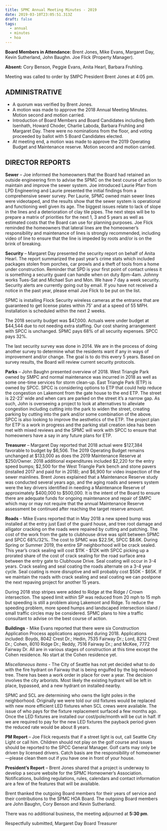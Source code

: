```yaml
---
title: SPMC Annual Meeting Minutes - 2019
date: 2019-03-10T23:05:51.313Z
draft: false
tags:
  - annual
  - minutes
  - hoa
---
```

**Board Members in Attendance:** Brent Jones, Mike Evans, Margaret Day, Kevin Sutherland, John Baughn.  Joe Flick (Property Manager).

**Absent:** Cory Benson, Peggie Evans, Anita Hearl, Barbara Fruhling.

Meeting was called to order by SMPC President Brent Jones at 4:05 pm.

## ADMINISTRATIVE

* A quorum was verified by Brent Jones.
* A motion was made to approve the 2018 Annual Meeting Minutes. Motion second and motion carried.
* Introduction of Board Members and Board Candidates including Beth Isenhath, Howard Choder, Charlie Laboda, Barbara Fruhling and Margaret Day.  There were no nominations from the floor, and voting proceeded by ballot with 5 Board Candidates elected.
* At meeting end, a motion was made to approve the 2019 Operating Budget and Maintenance reserve. Motion second and motion carried.

## DIRECTOR REPORTS

**Sewer** – Joe informed the homeowners that the Board had retained an outside engineering firm to advise the SPMC on the best course of action to maintain and improve the sewer system. Joe introduced Laurie Pfarr from LPD Engineering and Laurie presented the initial findings from a comprehensive sewer survey. Per Laurie, SPMC owned main sewer lines were videotaped, and the results show that the sewer system is operational and functioning well given its age. The biggest issues relate to lack of slope in the lines and a deterioration of clay tile pipes. The next steps will be to prepare a matrix of priorities for the next 1, 3 and 5 years as well as estimated costs that the Board can use for planning purposes. Joe Flick reminded the homeowners that lateral lines are the homeowner’s responsibility and maintenance of lines is strongly recommended, including video of line to ensure that the line is impeded by roots and/or is on the brink of breaking.

**Security** – Margaret Day presented the security report on behalf of Anita Hearl. The report summarized the past year’s crime stats which included packages stolen from porches, car prowls and a theft of tools from a home under construction.  Reminder that SPD is your first point of contact unless it is something a security guard can handle when on duty 8pm-4am. Johnny works Tues-Sat and Michael Sun and Mon. We have 7 day a week security. Security alerts are currently going out by email. If you have not received a notice in the past year, please email Joe Flick to be put on the list.

SPMC is installing Flock Security wireless cameras at the entrance that are guaranteed to get license plates within 75' and at a speed of 55 MPH. Installation is scheduled within the next 2 weeks. 

The 2018 security budget was $47,000. Actuals were under budget at $44,544 due to not needing extra staffing.  Our cost sharing arrangement with SPCC is unchanged. SPMC pays 68% of all security expenses. SPCC pays 32%. 

The last security survey was done in 2014. We are in the process of doing another survey to determine what the residents want if any in ways of improvement and/or change. The goal is to do this every 5 years. Based on survey results, the Board will review current security protocols.

**Parks** – John Baughn presented overview of 2018.  West Triangle Park owned by SMPC and normal maintenance was incurred in 2018 as well as some one-time services for storm clean-up.  East Triangle Park (ETP) is owned by SPCC.  SPCC is considering options to ETP that could help reduce the congestion on Lakemont from the gate house to the end ETP.  The street is 22-23’ wide and when cars are parked on the street it’s a narrow gap.  As such, John is overseeing a project to look at alternatives to alleviate congestion including cutting into the park to widen the street, creating parking by cutting into the park and/or some combination of the above.  SPCC is also looking to improve the aesthetics of the ETP.  The project plan for ETP is a work in progress and the parking stall creation idea has been met with mixed reviews and the SPMC will work with SPCC to ensure that homeowners have a say in any future plans for ETP.

**Treasurer** – Margaret Day reported that 2018 actual were $127,384 favorable to budget by $6,506.  The 2019 Operating Budget remains unchanged at $133,000 as does the 2019 Maintenance Reserve at $250/Owner.   2018 additional expenditures included $2,220 for the entry speed bumps; $2,500 for the West Triangle Park bench and stone pavers (installed 2017 and paid for in 2018); and $6,900 for video inspection of the sewer mainlines.  Brent Jones explained that a Maintenance Reserve study was conducted several years ago, and the aging roads and sewers system were the key drivers identified in needing a Maintenance Reserve of approximately $400,000 to $500,000.  It is the intent of the Board to ensure there are adequate funds for ongoing maintenance and repair of SMPC which may or may not require that the annual Maintenance Reserve assessment be continued after reaching the target reserve amount.

**Roads** – Mike Evans reported that in May 2018 a new speed bump was installed at the entry just East of the guard house, and tree root damage and alligator cracking on the roads were repaired by cutting and patching.  The cost of the work from the gate to clubhouse drive was split between SPMC and SPCC 68%/32%.  The cost to SPMC was $22.5K, SPCC $8.6K.  During Spring or Summer 2019, the entire SP neighborhood will be crack sealed.  This year’s crack sealing will cost $11K - $12K with SPCC picking up a prorated share of the cost of crack sealing for the road surface area between the entry gate to Clubhouse Drive.  Seal coating will occur in 3-4 years.  Crack sealing and seal coating the roads alternate on a 3-4 year cycle.  Seal coating is more disruptive and will probably cost $50K - $65K.  If we maintain the roads with crack sealing and seal coating we can postpone the next repaving project for another 15 years.

During 2018 stop stripes were added to Ridge at the Ridge / Crown intersection.  The speed limit within SP was reduced from 20 mph to 15 mph but speeding is still a problem along Lakemont and Ridge.  To reduce the speeding problem, more speed humps and landscaped intersection island / small traffic circles may be considered.  SPMC plans to hire a traffic consultant to advise on the best course of action.

**Buildings** - Mike Evans reported that there were six Construction Application Process applications approved during 2018.  Applications included: Boyds, 8042 Crest Dr.; Hedin, 7535 Fairway Dr.; Lord, 8212 Crest Dr.; Cohen, 8010 Ridge Dr.; Reddy, 7516 Fairway Dr.; and McKee, 7772 Fairway Dr. All are in various stages of construction at this time except the Cohen residence.  No start at the Cohen residence yet.

_Miscellaneous items_ - The City of Seattle has not yet decided what to do with the fire hydrant on Fairway that is being engulfed by the big redwood tree.  There has been a work order in place for over a year.  The decision involves the city arborists.  Most likely the existing hydrant will be left in place, bypassed, and a new hydrant on installed nearby.

SPMC and SCL are determining who owns the light poles in the neighborhood.  Originally we were told our old fixtures would be replaced with new more efficient LED fixtures when SCL crews were available.  The issue of who pays for the fixture replacement surfaced a few months ago.  Once the LED fixtures are installed our cost/pole/month will be cut in half.  If we are required to pay for the new LED fixtures the payback period given the reduced rate would be about 8 years.

**PM Report** – Joe Flick requests that if a street light is out, call Seattle City Light or call him. Children should not play on the golf course and issues should be reported to the SPCC General Manager.  Golf carts may only be driven by licensed drivers.  Catch basis are the responsibility of homeowner—please clean them out if you have one in front of your house.

**President’s Report** – Brent Jones shared that a project is underway to develop a secure website for the SPMC Homeowner’s Association. Notifications, building regulations, rules, calendars and contact information are a few of the features that will be available.

Brent thanked the outgoing Board members for their years of service and their contributions to the SPMC HOA Board.  The outgoing Board members are John Baughn, Cory Benson and Kevin Sutherland.

There was no additional business, the meeting adjourned at **5:30 pm**.

Respectfully submitted, Margaret Day Board Treasurer
